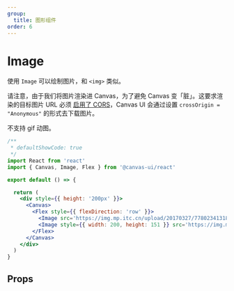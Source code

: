 ```yaml
---
group:
  title: 图形组件
order: 6
---
```


# Image

使用 `Image` 可以绘制图片，和 `<img>` 类似。

请注意，由于我们将图片渲染进 Canvas，为了避免 Canvas 变「脏」。这要求渲染的目标图片 URL 必须 [启用了 CORS](https://developer.mozilla.org/en-US/docs/Web/HTML/CORS_enabled_image)，Canvas UI 会通过设置 `crossOrigin = "Anonymous"` 的形式去下载图片。

不支持 gif 动图。

```jsx
/**
 * defaultShowCode: true
 */
import React from 'react'
import { Canvas, Image, Flex } from '@canvas-ui/react'

export default () => {

  return (
    <div style={{ height: '200px' }}>
      <Canvas>
        <Flex style={{ flexDirection: 'row' }}>
          <Image src='https://img.mp.itc.cn/upload/20170327/7780234131884a84b4afbc3122aa7a57.gif' />
          <Image style={{ width: 200, height: 151 }} src='https://img.mp.itc.cn/upload/20170327/9d06a88619694ece89f3dc7d10ac4b53.gif' />
        </Flex>
      </Canvas>
    </div>
  )
}
```

## Props

<API hideTitle exports='["Image"]' src="@canvas-ui/react/src/elements" />
